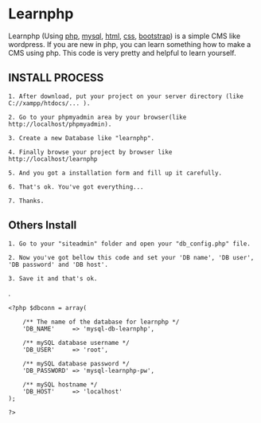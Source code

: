 # Learnphp

Learnphp (Using [php](http://www.php.net), [mysql](http://www.mysql.com), [html](http://www.w3schools.com/html/default.asp), [css](http://www.w3schools.com/css/default.asp), [bootstrap](http://www.getbootstrap.com)) is a simple CMS like wordpress. If you are new in php, you can learn something how to make a CMS using php. This code is very pretty and helpful to learn yourself.


INSTALL PROCESS
----------------
```
1. After download, put your project on your server directory (like C://xampp/htdocs/... ).
```
```
2. Go to your phpmyadmin area by your browser(like http://localhost/phpmyadmin).
```
```
3. Create a new Database like "learnphp".
```
```
4. Finally browse your project by browser like http://localhost/learnphp
```
```
5. And you got a installation form and fill up it carefully.
```
```
6. That's ok. You've got everything...
```
```
7. Thanks.
```


Others Install
---------------
```
1. Go to your "siteadmin" folder and open your "db_config.php" file.
 ```
```
2. Now you've got bellow this code and set your 'DB name', 'DB user', 'DB password' and 'DB host'.
```
```
3. Save it and that's ok.
```



.

	<?php $dbconn = array(
	
		/** The name of the database for learnphp */
		'DB_NAME' 	  => 'mysql-db-learnphp',
		
		/** mySQL database username */
		'DB_USER' 	  => 'root',
		
		/** mySQL database password */
		'DB_PASSWORD' => 'mysql-learnphp-pw',
		
		/** mySQL hostname */
		'DB_HOST' 	  => 'localhost' 
	);

	?>
